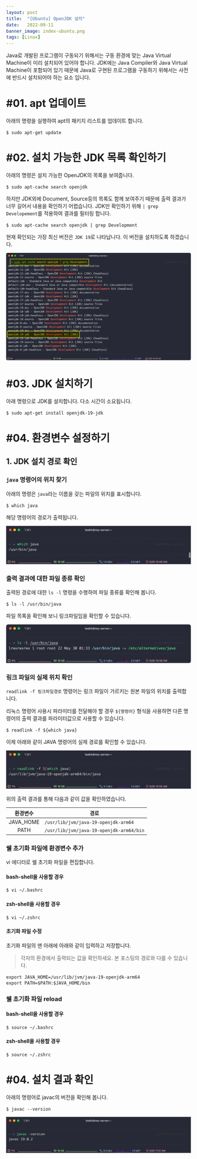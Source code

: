 ```yaml
---
layout: post
title:  "[Ubuntu] OpenJDK 설치"
date:   2022-09-11
banner_image: index-ubuntu.png
tags: [Linux]
---
```


Java로 개발된 프로그램이 구동되기 위해서는 구동 환경에 맞는 Java Virtual Machine이 미리 설치되어 있어야 합니다. JDK에는 Java Compiler와 Java Virtual Machine이 포함되어 있기 때문에 Java로 구현된 프로그램을 구동하기 위해서는 사전에 반드시 설치되어야 하는 요소 입니다.

<!--more-->

# #01. apt 업데이트

아래의 명령을 실행하여 apt의 패키지 리스트를 업데이트 합니다.

```shell
$ sudo apt-get update
```

# #02. 설치 가능한 JDK 목록 확인하기

아래의 명령은 설치 가능한 OpenJDK의 목록을 보여줍니다.

```shell
$ sudo apt-cache search openjdk
```

하지만 JDK외에 Document, Source등의 목록도 함께 보여주기 때문에 출력 결과가 너무 길어서 내용을 확인하기 어렵습니다. JDK만 확인하기 위해 `| grep Developement`를 적용하여 결과를 필터링 합니다.

```shell
$ sudo apt-cache search openjdk | grep Development
```

현재 확인되는 가장 최신 버전은 `JDK 19`로 나타납니다. 이 버전을 설치하도록 하겠습니다.

![jdk1](/images/posts/2022/0911/jdk1.png)

# #03. JDK 설치하기

아래 명령으로 JDK를 설치합니다. 다소 시간이 소요됩니다.

```shell
$ sudo apt-get install openjdk-19-jdk
```

# #04. 환경변수 설정하기

## 1. JDK 설치 경로 확인

### `java` 명령어의 위치 찾기

아래의 명령은 `java`라는 이름을 갖는 파일의 위치를 표시합니다.

```shell
$ which java
```

해당 명령어의 경로가 출력됩니다.

![jdk2](/images/posts/2022/0911/jdk2.png)

### 출력 결과에 대한 파일 종류 확인

출력된 경로에 대한 `ls -l` 명령을 수행하여 파일 종류를 확인해 봅니다.

```shell
$ ls -l /usr/bin/java
```

파일 목록을 확인해 보니 링크파일임을 확인할 수 있습니다.

![jdk3](/images/posts/2022/0911/jdk3.png)

### 링크 파일의 실제 위치 확인

`readlink -f 링크파일경로` 명령어는 링크 파일이 가르키는 원본 파일의 위치를 출력합니다. 

리눅스 명령어 사용시 파라미터를 전달해야 할 경우 `${명령어}` 형식을 사용하면 다른 명령어의 출력 결과를 파라미터값으로 사용할 수 있습니다.

```shell
$ readlink -f ${which java}
```

이제 아래와 같이 JAVA 명령어의 실제 경로를 확인할 수 있습니다.

![jdk4](/images/posts/2022/0911/jdk4.png)

위의 출력 결과를 통해 다음과 같이 값을 확인하였습니다.

| 환경변수 | 경로 |
|:--:|--|
| JAVA_HOME | `/usr/lib/jvm/java-19-openjdk-arm64` |
| PATH | `/usr/lib/jvm/java-19-openjdk-arm64/bin` |

### 쉘 초기화 파일에 환경변수 추가

vi 에디터로 쉘 초기화 파일을 편집합니다.

#### bash-shell을 사용할 경우

```shell
$ vi ~/.bashrc
```

#### zsh-shell을 사용할 경우

```shell
$ vi ~/.zshrc
```

#### 초기화 파일 수정

초기화 파일의 맨 아래에 아래와 같이 입력하고 저장합니다.

> 각자의 환경에서 출력되는 값을 확인하세요. 본 포스팅의 경로와 다를 수 있습니다.

```shell
export JAVA_HOME=/usr/lib/jvm/java-19-openjdk-arm64
export PATH=$PATH:$JAVA_HOME/bin
```

### 쉘 초기화 파일 reload

#### bash-shell을 사용할 경우

```shell
$ source ~/.bashrc
```

#### zsh-shell을 사용할 경우

```shell
$ source ~/.zshrc
```

# #04. 설치 결과 확인

아래의 명령어로 javac의 버전을 확인해 봅니다.

```shell
$ javac --version
```

![jdk5](/images/posts/2022/0911/jdk5.png)